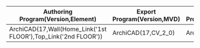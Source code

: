 |Authoring Program(Version,Element)|Export Program(Version,MVD)|Import Program(Version,MVD)|Data Translation|Notes...............................................|                   
| --- | --- | --- | ------------------- | -------------- |
|ArchiCAD(17,Wall(Home_Link('1st FLOOR'),Top_Link('2nd FLOOR'))|ArchiCAD(17,CV_2_0)|ArchiCAD(17,CV_2_0)|Partial|Top of wall no longer linked to 2nd FLOOR
